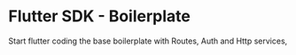 # Flutter SDK - Boilerplate

Start flutter coding the base boilerplate with Routes, Auth and Http services,
